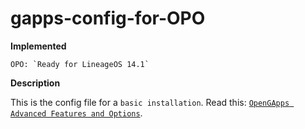 gapps-config-for-OPO
====================

**Implemented**

	OPO: `Ready for LineageOS 14.1`

**Description**

This is the config file for a `basic installation`.
Read this: [`OpenGApps Advanced Features and Options`](https://github.com/opengapps/opengapps/wiki/Advanced-Features-and-Options).
